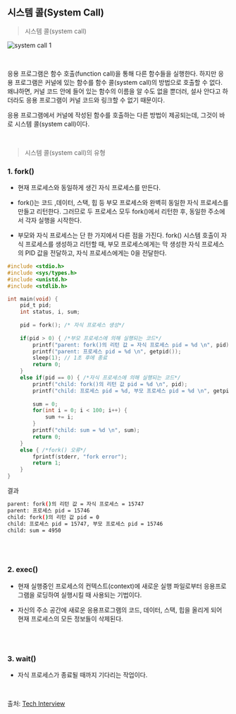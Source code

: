##  시스템 콜(System Call)

> 시스템 콜(system call)

![system call 1](https://user-images.githubusercontent.com/68210266/154472236-72d7b46c-8fa3-4b49-81e2-e3c7809898b4.PNG)

<br>

응용 프로그램은 함수 호출(function call)을 통해 다른 함수들을 실행한다. 하지만 응용 프로그램은 커널에 있는 함수를 함수 콜(system call)의 방법으로 호출할 수 없다. 왜냐하면, 커널 코드 안에 들어 있는 함수의 이름을 알 수도 없을 뿐더러, 설사 안다고 하더라도 응용 프로그램이 커널 코드와 링크할 수 없기 때문이다.

응용 프로그램에서 커널에 작성된 함수를 호출하는 다른 방법이 제공되는데, 그것이 바로 시스템 콜(system call)이다.

<br>

> 시스템 콜(system call)의 유형

### 1. fork()

* 현재 프로세스와 동일하게 생긴 자식 프로세스를 만든다.

* fork()는 코드 ,데이터, 스택, 힙 등 부모 프로세스와 완벽히 동일한 자식 프로세스를 만들고 리턴한다. 그러므로 두 프로세스 모두 fork()에서 리턴한 후, 동일한 주소에서 각자 실행을 시작한다.
* 부모와 자식 프로세스는 단 한 가지에서 다른 점을 가진다. fork() 시스템 호출이 자식 프로세스를 생성하고 리턴할 때, 부모 프로세스에게는 막 생성한 자식 프로세스의 PID 값을 전달하고, 자식 프로세스에게는 0을 전달한다.

```c
#include <stdio.h>
#include <sys/types.h>
#include <unistd.h>
#include <stdlib.h>

int main(void) {
    pid_t pid;
    int status, i, sum;
    
    pid = fork(); /* 자식 프로세스 생성*/
    
    if(pid > 0) { /*부모 프로세스에 의해 실행되는 코드*/
        printf("parent: fork()의 리턴 값 = 자식 프로세스 pid = %d \n", pid);
        printf("parent: 프로세스 pid = %d \n", getpid());
        sleep(1); // 1초 후에 종료
        return 0;
    }
    else if(pid == 0) { /*자식 프로세스에 의해 실행되는 코드*/
        printf("child: fork()의 리턴 값 pid = %d \n", pid);
        printf("child: 프로세스 pid = %d, 부모 프로세스 pid = %d \n", getpid(), getppid());
        
        sum = 0;
        for(int i = 0; i < 100; i++) {
            sum += i;
        }
        printf("child: sum = %d \n", sum);
        return 0;
    }
    else { /*fork() 오류*/
        fprintf(stderr, "fork error");
        return 1;
    }
}
```

결과

```bash
parent: fork()의 리턴 값 = 자식 프로세스 = 15747
parent: 프로세스 pid = 15746
child: fork()의 리턴 값 pid = 0
child: 프로세스 pid = 15747, 부모 프로세스 pid = 15746
child: sum = 4950
```

<br>

<br>

### 2. exec()

* 현재 실행중인 프로세스의 컨텍스트(context)에 새로운 실행 파일로부터 응용프로그램을 로딩하여 실행시킬 때 사용되는 기법이다.

* 자신의 주소 공간에 새로운 응용프로그램의 코드, 데이터, 스택, 힙을 올리게 되어 현재 프로세스의 모든 정보들이 삭제된다.

<br>

<br>

### 3. wait()

* 자식 프로세스가 종료될 때까지 기다리는 작업이다.

<br>

출처: [Tech Interview](https://gyoogle.dev/blog/computer-science/operating-system/System%20Call.html)